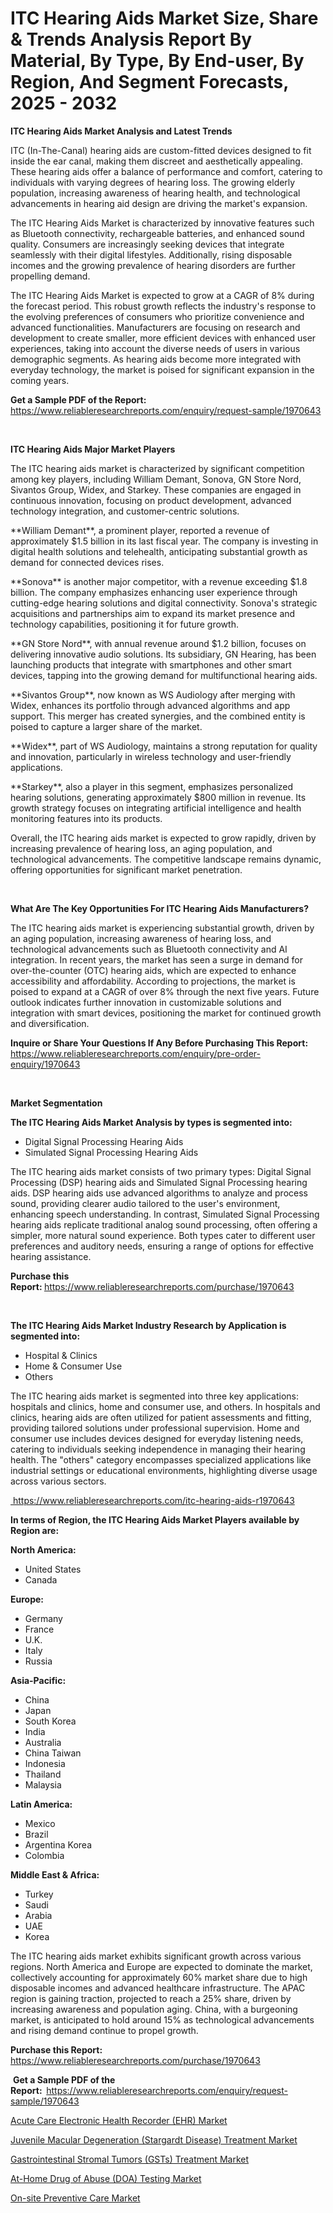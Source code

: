 <p><h1>ITC Hearing Aids Market Size, Share & Trends Analysis Report By Material, By Type, By End-user, By Region, And Segment Forecasts, 2025 - 2032</h1></p><p><strong>ITC Hearing Aids Market Analysis and Latest Trends</strong></p>
<p><p>ITC (In-The-Canal) hearing aids are custom-fitted devices designed to fit inside the ear canal, making them discreet and aesthetically appealing. These hearing aids offer a balance of performance and comfort, catering to individuals with varying degrees of hearing loss. The growing elderly population, increasing awareness of hearing health, and technological advancements in hearing aid design are driving the market's expansion.</p><p>The ITC Hearing Aids Market is characterized by innovative features such as Bluetooth connectivity, rechargeable batteries, and enhanced sound quality. Consumers are increasingly seeking devices that integrate seamlessly with their digital lifestyles. Additionally, rising disposable incomes and the growing prevalence of hearing disorders are further propelling demand.</p><p>The ITC Hearing Aids Market is expected to grow at a CAGR of 8% during the forecast period. This robust growth reflects the industry's response to the evolving preferences of consumers who prioritize convenience and advanced functionalities. Manufacturers are focusing on research and development to create smaller, more efficient devices with enhanced user experiences, taking into account the diverse needs of users in various demographic segments. As hearing aids become more integrated with everyday technology, the market is poised for significant expansion in the coming years.</p></p>
<p><strong>Get a Sample PDF of the Report:&nbsp;</strong> <a href="https://www.reliableresearchreports.com/enquiry/request-sample/1970643?utm_campaign=16&utm_medium=2&utm_source=Github&utm_content=ia&utm_term=03032025&utm_id=itc-hearing-aids">https://www.reliableresearchreports.com/enquiry/request-sample/1970643</a></p>
<p>&nbsp;</p>
<p><strong>ITC Hearing Aids Major Market Players</strong></p>
<p><p>The ITC hearing aids market is characterized by significant competition among key players, including William Demant, Sonova, GN Store Nord, Sivantos Group, Widex, and Starkey. These companies are engaged in continuous innovation, focusing on product development, advanced technology integration, and customer-centric solutions.</p><p>**William Demant**, a prominent player, reported a revenue of approximately $1.5 billion in its last fiscal year. The company is investing in digital health solutions and telehealth, anticipating substantial growth as demand for connected devices rises. </p><p>**Sonova** is another major competitor, with a revenue exceeding $1.8 billion. The company emphasizes enhancing user experience through cutting-edge hearing solutions and digital connectivity. Sonova's strategic acquisitions and partnerships aim to expand its market presence and technology capabilities, positioning it for future growth.</p><p>**GN Store Nord**, with annual revenue around $1.2 billion, focuses on delivering innovative audio solutions. Its subsidiary, GN Hearing, has been launching products that integrate with smartphones and other smart devices, tapping into the growing demand for multifunctional hearing aids.</p><p>**Sivantos Group**, now known as WS Audiology after merging with Widex, enhances its portfolio through advanced algorithms and app support. This merger has created synergies, and the combined entity is poised to capture a larger share of the market.</p><p>**Widex**, part of WS Audiology, maintains a strong reputation for quality and innovation, particularly in wireless technology and user-friendly applications.</p><p>**Starkey**, also a player in this segment, emphasizes personalized hearing solutions, generating approximately $800 million in revenue. Its growth strategy focuses on integrating artificial intelligence and health monitoring features into its products.</p><p>Overall, the ITC hearing aids market is expected to grow rapidly, driven by increasing prevalence of hearing loss, an aging population, and technological advancements. The competitive landscape remains dynamic, offering opportunities for significant market penetration.</p></p>
<p>&nbsp;</p>
<p><strong>What Are The Key Opportunities For ITC Hearing Aids Manufacturers?</strong></p>
<p><p>The ITC hearing aids market is experiencing substantial growth, driven by an aging population, increasing awareness of hearing loss, and technological advancements such as Bluetooth connectivity and AI integration. In recent years, the market has seen a surge in demand for over-the-counter (OTC) hearing aids, which are expected to enhance accessibility and affordability. According to projections, the market is poised to expand at a CAGR of over 8% through the next five years. Future outlook indicates further innovation in customizable solutions and integration with smart devices, positioning the market for continued growth and diversification.</p></p>
<p><strong>Inquire or Share Your Questions If Any Before Purchasing This Report:</strong> <a href="https://www.reliableresearchreports.com/enquiry/pre-order-enquiry/1970643?utm_campaign=16&utm_medium=2&utm_source=Github&utm_content=ia&utm_term=03032025&utm_id=itc-hearing-aids">https://www.reliableresearchreports.com/enquiry/pre-order-enquiry/1970643</a></p>
<p>&nbsp;</p>
<p><strong>Market Segmentation</strong></p>
<p><strong>The ITC Hearing Aids Market Analysis by types is segmented into:</strong></p>
<p><ul><li>Digital Signal Processing Hearing Aids</li><li>Simulated Signal Processing Hearing Aids</li></ul></p>
<p><p>The ITC hearing aids market consists of two primary types: Digital Signal Processing (DSP) hearing aids and Simulated Signal Processing hearing aids. DSP hearing aids use advanced algorithms to analyze and process sound, providing clearer audio tailored to the user's environment, enhancing speech understanding. In contrast, Simulated Signal Processing hearing aids replicate traditional analog sound processing, often offering a simpler, more natural sound experience. Both types cater to different user preferences and auditory needs, ensuring a range of options for effective hearing assistance.</p></p>
<p><strong>Purchase this Report:&nbsp;</strong><a href="https://www.reliableresearchreports.com/purchase/1970643?utm_campaign=16&utm_medium=2&utm_source=Github&utm_content=ia&utm_term=03032025&utm_id=itc-hearing-aids">https://www.reliableresearchreports.com/purchase/1970643</a></p>
<p>&nbsp;</p>
<p><strong>The ITC Hearing Aids Market Industry Research by Application is segmented into:</strong></p>
<p><ul><li>Hospital & Clinics</li><li>Home & Consumer Use</li><li>Others</li></ul></p>
<p><p>The ITC hearing aids market is segmented into three key applications: hospitals and clinics, home and consumer use, and others. In hospitals and clinics, hearing aids are often utilized for patient assessments and fitting, providing tailored solutions under professional supervision. Home and consumer use includes devices designed for everyday listening needs, catering to individuals seeking independence in managing their hearing health. The "others" category encompasses specialized applications like industrial settings or educational environments, highlighting diverse usage across various sectors.</p></p>
<p><a href="https://www.reliableresearchreports.com/itc-hearing-aids-r1970643?utm_campaign=16&utm_medium=2&utm_source=Github&utm_content=ia&utm_term=03032025&utm_id=itc-hearing-aids">&nbsp;https://www.reliableresearchreports.com/itc-hearing-aids-r1970643</a></p>
<p><strong>In terms of Region, the ITC Hearing Aids Market Players available by Region are:</strong></p>
<p>
    <p> <strong> North America: </strong>
        <ul>
            <li>United States</li>
            <li>Canada</li>
        </ul>
        </p> 
    <p> <strong> Europe: </strong>
        <ul>
            <li>Germany</li>
            <li>France</li>
            <li>U.K.</li>
            <li>Italy</li>
            <li>Russia</li>
        </ul>
        </p> 
    <p> <strong> Asia-Pacific: </strong>
        <ul>
            <li>China</li>
            <li>Japan</li>
            <li>South Korea</li>
            <li>India</li>
            <li>Australia</li>
            <li>China Taiwan</li>
            <li>Indonesia</li>
            <li>Thailand</li>
            <li>Malaysia</li>
        </ul>
        </p> 
    <p> <strong> Latin America: </strong>
        <ul>
            <li>Mexico</li>
            <li>Brazil</li>
            <li>Argentina Korea</li>
            <li>Colombia</li>
        </ul>
        </p> 
    <p> <strong> Middle East & Africa: </strong>
        <ul>
            <li>Turkey</li>
            <li>Saudi</li>
            <li>Arabia</li>
            <li>UAE</li>
            <li>Korea</li>
        </ul>
    </p>
    </p>
<p><p>The ITC hearing aids market exhibits significant growth across various regions. North America and Europe are expected to dominate the market, collectively accounting for approximately 60% market share due to high disposable incomes and advanced healthcare infrastructure. The APAC region is gaining traction, projected to reach a 25% share, driven by increasing awareness and population aging. China, with a burgeoning market, is anticipated to hold around 15% as technological advancements and rising demand continue to propel growth.</p></p>
<p><strong>Purchase this Report: </strong><a href="https://www.reliableresearchreports.com/purchase/1970643?utm_campaign=16&utm_medium=2&utm_source=Github&utm_content=ia&utm_term=03032025&utm_id=itc-hearing-aids">https://www.reliableresearchreports.com/purchase/1970643</a></p>
<p>&nbsp;<strong>Get a Sample PDF of the Report:&nbsp;&nbsp;</strong><a href="https://www.reliableresearchreports.com/enquiry/request-sample/1970643?utm_campaign=16&utm_medium=2&utm_source=Github&utm_content=ia&utm_term=03032025&utm_id=itc-hearing-aids">https://www.reliableresearchreports.com/enquiry/request-sample/1970643</a></p>
<p><strong></strong></p>
<p><p><a href="https://github.com/kaqiewan/Market-Research-Report-List-1/blob/main/acute-care-electronic-health-recorder-ehr-market.md?utm_campaign=16&utm_medium=2&utm_source=Github&utm_content=ia&utm_term=03032025&utm_id=itc-hearing-aids">Acute Care Electronic Health Recorder (EHR) Market</a></p><p><a href="https://github.com/taxyevgwlle/Market-Research-Report-List-1/blob/main/juvenile-macular-degeneration-stargardt-disease-treatment-market.md?utm_campaign=16&utm_medium=2&utm_source=Github&utm_content=ia&utm_term=03032025&utm_id=itc-hearing-aids">Juvenile Macular Degeneration (Stargardt Disease) Treatment Market</a></p><p><a href="https://github.com/elodielamto06/Market-Research-Report-List-1/blob/main/gastrointestinal-stromal-tumors-gsts-treatment-market.md?utm_campaign=16&utm_medium=2&utm_source=Github&utm_content=ia&utm_term=03032025&utm_id=itc-hearing-aids">Gastrointestinal Stromal Tumors (GSTs) Treatment Market</a></p><p><a href="https://github.com/shrebasokib/Market-Research-Report-List-1/blob/main/at-home-drug-of-abuse-doa-testing-market.md?utm_campaign=16&utm_medium=2&utm_source=Github&utm_content=ia&utm_term=03032025&utm_id=itc-hearing-aids">At-Home Drug of Abuse (DOA) Testing Market</a></p><p><a href="https://github.com/donkalucine10/Market-Research-Report-List-1/blob/main/on-site-preventive-care-market.md?utm_campaign=16&utm_medium=2&utm_source=Github&utm_content=ia&utm_term=03032025&utm_id=itc-hearing-aids">On-site Preventive Care Market</a></p></p>